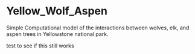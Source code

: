 # Yellow_Wolf_Aspen
Simple Computational model of the interactions between wolves, elk, and aspen trees in Yellowstone national park.


test to see if this still works